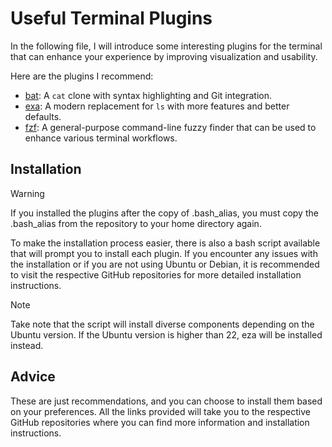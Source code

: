 # Useful Terminal Plugins

In the following file, I will introduce some interesting plugins for the terminal that can enhance your experience by improving visualization and usability.

Here are the plugins I recommend:


- [bat](https://github.com/sharkdp/bat): A `cat` clone with syntax highlighting and Git integration.
- [exa](https://github.com/ogham/exa): A modern replacement for `ls` with more features and better defaults.
- [fzf](https://github.com/junegunn/fzf): A general-purpose command-line fuzzy finder that can be used to enhance various terminal workflows.

## Installation

> [!WARNING]
> If you installed the plugins after the copy of .bash_alias, you must copy the .bash_alias from the repository to your home directory again.

To make the installation process easier, there is also a bash script available that will prompt you to install each plugin. If you encounter any issues with the installation or if you are not using Ubuntu or Debian, it is recommended to visit the respective GitHub repositories for more detailed installation instructions.

>[!NOTE]
> Take note that the script will install diverse components depending on the Ubuntu version. If the Ubuntu version is higher than 22, eza will be installed instead.
 
## Advice

These are just recommendations, and you can choose to install them based on your preferences. All the links provided will take you to the respective GitHub repositories where you can find more information and installation instructions.